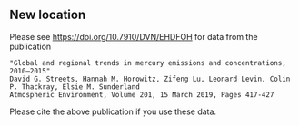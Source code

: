 ## New location
Please see https://doi.org/10.7910/DVN/EHDFOH for data from the publication
```
"Global and regional trends in mercury emissions and concentrations, 2010–2015"
David G. Streets, Hannah M. Horowitz, Zifeng Lu, Leonard Levin, Colin P. Thackray, Elsie M. Sunderland
Atmospheric Environment, Volume 201, 15 March 2019, Pages 417-427
```
Please cite the above publication if you use these data.
